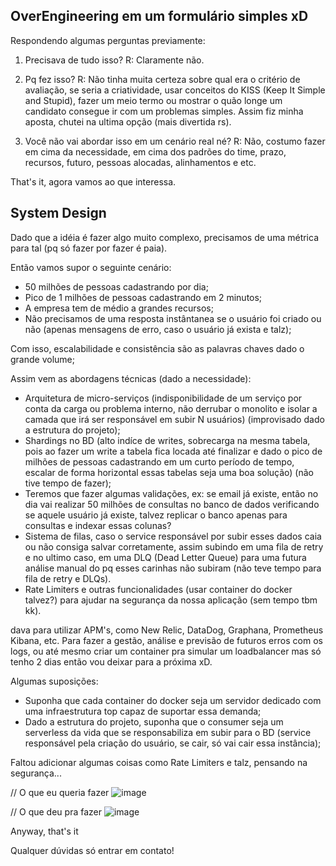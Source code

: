 ## OverEngineering em um formulário simples xD

Respondendo algumas perguntas previamente:

1. Precisava de tudo isso?
R: Claramente não.

2. Pq fez isso?
R: Não tinha muita certeza sobre qual era o critério de avaliação, se seria a criatividade, usar conceitos do KISS (Keep It Simple and Stupid), fazer um meio termo ou mostrar o quão longe um candidato consegue ir com um problemas simples. Assim fiz minha aposta, chutei na ultima opção (mais divertida rs).

3. Você não vai abordar isso em um cenário real né?
R: Não, costumo fazer em cima da necessidade, em cima dos padrões do time, prazo, recursos, futuro, pessoas alocadas, alinhamentos e etc.

That's it, agora vamos ao que interessa.

## System Design

Dado que a idéia é fazer algo muito complexo, precisamos de uma métrica para tal (pq só fazer por fazer é paia).

Então vamos supor o seguinte cenário:

- 50 milhões de pessoas cadastrando por dia;
- Pico de 1 milhões de pessoas cadastrando em 2 minutos;
- A empresa tem de médio a grandes recursos;
- Não precisamos de uma resposta instântanea se o usuário foi criado ou não (apenas mensagens de erro, caso o usuário já exista e talz);

Com isso, escalabilidade e consistência são as palavras chaves dado o grande volume;

Assim vem as abordagens técnicas (dado a necessidade):

- Arquitetura de micro-serviços (indisponibilidade de um serviço por conta da carga ou problema interno, não derrubar o monolito e isolar a camada que irá ser responsável em subir N usuários) (improvisado dado a estrutura do projeto);
- Shardings no BD (alto indíce de writes, sobrecarga na mesma tabela, pois ao fazer um write a tabela fica locada até finalizar e dado o pico de milhões de pessoas cadastrando em um curto período de tempo, escalar de forma horizontal essas tabelas seja uma boa solução) (não tive tempo de fazer);
- Teremos que fazer algumas validações, ex: se email já existe, então no dia vai realizar 50 milhões de consultas no banco de dados verificando se aquele usuário já existe, talvez replicar o banco apenas para consultas e indexar essas colunas?
- Sistema de filas, caso o service responsável por subir esses dados caia ou não consiga salvar corretamente, assim subindo em uma fila de retry e no ultimo caso, em uma DLQ (Dead Letter Queue) para uma futura análise manual do pq esses carinhas não subiram (não teve tempo para fila de retry e DLQs).
- Rate Limiters e outras funcionalidades (usar container do docker talvez?) para ajudar na segurança da nossa aplicação (sem tempo tbm kk).

dava para utilizar APM's, como New Relic, DataDog, Graphana, Prometheus Kibana, etc. Para fazer a gestão, análise e previsão de futuros erros com os logs, ou até mesmo criar um container pra simular um loadbalancer mas só tenho 2 dias então vou deixar para a próxima xD.

Algumas suposições:

- Suponha que cada container do docker seja um servidor dedicado com uma infraestrutura top capaz de suportar essa demanda;
- Dado a estrutura do projeto, suponha que o consumer seja um serverless da vida que se responsabiliza em subir para o BD (service responsável pela criação do usuário, se cair, só vai cair essa instância);

Faltou adicionar algumas coisas como Rate Limiters e talz, pensando na segurança...

// O que eu queria fazer
![image](https://github.com/Monsterleds/wefit-backend/assets/56271517/74e1eefd-67c8-4241-a59e-7d096bc6e2e4)

// O que deu pra fazer
![image](https://github.com/Monsterleds/wefit-backend/assets/56271517/0fb20523-b7ec-4f8b-9d3f-8df1597becd7)


Anyway, that's it

Qualquer dúvidas só entrar em contato!

